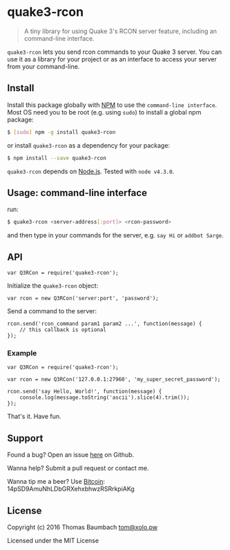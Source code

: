 # quake3-rcon

> A tiny library for using Quake 3's RCON server feature, including an command-line interface.

`quake3-rcon` lets you send rcon commands to your Quake 3 server. You can use it as a library for your project or as an interface to access your server from your command-line.

## Install

Install this package globally with [NPM](https://www.npmjs.com/) to use the `command-line interface`. Most OS need you to be root (e.g. using `sudo`) to install a global npm package:

```sh
$ [sudo] npm -g install quake3-rcon
```

or install `quake3-rcon` as a dependency for your package:

```sh
$ npm install --save quake3-rcon
```

`quake3-rcon` depends on [Node.js](https://nodejs.org/). Tested with `node v4.3.0`.

## Usage: command-line interface

run:

```sh
$ quake3-rcon <server-address[:port]> <rcon-password>
```

and then type in your commands for the server, e.g. `say Hi` or `addbot Sarge`.

## API

```
var Q3RCon = require('quake3-rcon');
```

Initialize the `quake3-rcon` object:

```
var rcon = new Q3RCon('server:port', 'password');
```

Send a command to the server:

```
rcon.send('rcon_command param1 param2 ...', function(message) {
    // this callback is optional
});
```

### Example

```
var Q3RCon = require('quake3-rcon');

var rcon = new Q3RCon('127.0.0.1:27960', 'my_super_secret_password');

rcon.send('say Hello, World!', function(message) {
    console.log(message.toString('ascii').slice(4).trim());
});
```

That's it. Have fun.

## Support

Found a bug? Open an issue [here](https://github.com/thbaumbach/node-quake3-rcon/issues) on Github.

Wanna help? Submit a pull request or contact me.

Wanna tip me a beer? Use [Bitcoin](bitcoin:14pSD9AmuNhLDbGRXehxbhwzRSRrkpiAKg): 14pSD9AmuNhLDbGRXehxbhwzRSRrkpiAKg

## License

Copyright (c) 2016 Thomas Baumbach <tom@xolo.pw>

Licensed under the MIT License
